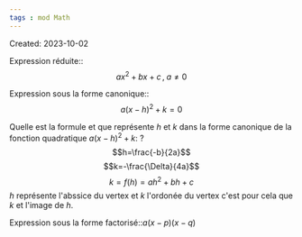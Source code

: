 ```yaml
---
tags : mod Math
---
```

Created: 2023-10-02

Expression réduite::$$ax^2+bx+c\,,\;a\neq0$$
<!--SR:!2023-12-15,39,270-->

Expression sous la forme canonique::$$a(x-h)^2+k=0$$
<!--SR:!2023-11-10,3,250-->

Quelle est la formule et que représente $h$ et $k$ dans la forme canonique de la fonction quadratique $a(x-h)^2+k$:
?
$$h=\frac{-b}{2a}$$
$$k=-\frac{\Delta}{4a}$$
$$k=f(h)=ah^2+bh+c$$
$h$ représente l'abssice du vertex et $k$ l'ordonée du vertex c'est pour cela que $k$ et l'image de $h$.
<!--SR:!2023-12-03,27,230-->

Expression sous la forme factorisé::$a(x-p)(x-q)$
